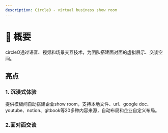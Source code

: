 ```yaml
---
description: CircleO - virtual business show room
---
```


# 👋 概要

circleO通过语音、视频和场景交互技术，为团队搭建面对面的虚拟展示、交谈空间。

## 亮点

### 1. 沉浸式体验

提供模板间自助搭建企业show room，支持本地文件、url、google doc、youtube、notion、gitbook等20多种内容来源，自动布局和企业自定义布局。

### 2.面对面交谈
